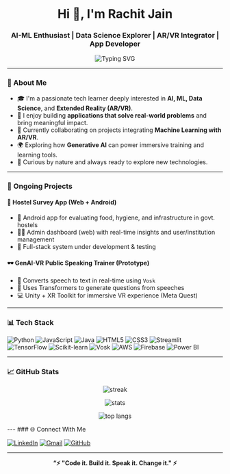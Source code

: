 <h1 align="center">Hi 👋, I'm Rachit Jain</h1>
<h3 align="center">AI-ML Enthusiast | Data Science Explorer | AR/VR Integrator | App Developer</h3>

<p align="center">
  <img src="https://readme-typing-svg.demolab.com?font=Fira+Code&duration=3000&pause=1000&center=true&vCenter=true&width=500&lines=Building+AI-powered+solutions;AR%2FVR+with+AI+integration;Solving+real+world+problems+with+code;Always+curious+and+learning+%F0%9F%93%9A" alt="Typing SVG" />
</p>

---

### 🧠 About Me

- 🎓 I'm a passionate tech learner deeply interested in **AI, ML, Data Science**, and **Extended Reality (AR/VR)**.
- 📱 I enjoy building **applications that solve real-world problems** and bring meaningful impact.
- 🧪 Currently collaborating on projects integrating **Machine Learning with AR/VR**.
- 🌍 Exploring how **Generative AI** can power immersive training and learning tools.
- 🚀 Curious by nature and always ready to explore new technologies.

---

### 🚀 Ongoing Projects

#### 🏫 Hostel Survey App (Web + Android)
- 📱 Android app for evaluating food, hygiene, and infrastructure in govt. hostels
- 🧑‍💼 Admin dashboard (web) with real-time insights and user/institution management
- 🔄 Full-stack system under development & testing

#### 🕶️ GenAI-VR Public Speaking Trainer (Prototype)
- 🎤 Converts speech to text in real-time using `Vosk`
- 🤖 Uses Transformers to generate questions from speeches
- 💻 Unity + XR Toolkit for immersive VR experience (Meta Quest)
---

### 📊 Tech Stack

![Python](https://img.shields.io/badge/Python-3776AB?style=for-the-badge&logo=python&logoColor=white)
![JavaScript](https://img.shields.io/badge/JavaScript-F7DF1E?style=for-the-badge&logo=javascript&logoColor=black)
![Java](https://img.shields.io/badge/Java-007396?style=for-the-badge&logo=java&logoColor=white)
![HTML5](https://img.shields.io/badge/HTML5-E34F26?style=for-the-badge&logo=html5&logoColor=white)
![CSS3](https://img.shields.io/badge/CSS3-1572B6?style=for-the-badge&logo=css3&logoColor=white)
![Streamlit](https://img.shields.io/badge/Streamlit-FF4B4B?style=for-the-badge&logo=streamlit&logoColor=white)
![TensorFlow](https://img.shields.io/badge/TensorFlow-FF6F00?style=for-the-badge&logo=tensorflow&logoColor=white)
![Scikit-learn](https://img.shields.io/badge/Scikit--learn-F7931E?style=for-the-badge&logo=scikit-learn&logoColor=white)
![Vosk](https://img.shields.io/badge/Vosk-22223B?style=for-the-badge)
![AWS](https://img.shields.io/badge/AWS-232F3E?style=for-the-badge&logo=amazon-aws&logoColor=white)
![Firebase](https://img.shields.io/badge/Firebase-FFCA28?style=for-the-badge&logo=firebase&logoColor=black)
![Power BI](https://img.shields.io/badge/PowerBI-F2C811?style=for-the-badge&logo=powerbi&logoColor=black)

---

### 📈 GitHub Stats
<p align="center">
  <img src="https://github-readme-streak-stats.herokuapp.com/?user=Rachit-Jain-24&theme=tokyonight" alt="streak"/>
</p>
<p align="center">
  <img src="https://github-readme-stats.vercel.app/api?username=Rachit-Jain-24&show_icons=true&theme=tokyonight&count_private=true" alt="stats"/>
</p>
<p align="center">
  <img src="https://github-readme-stats.vercel.app/api/top-langs/?username=Rachit-Jain-24&layout=compact&theme=tokyonight" alt="top langs"/>
</p>
---
### 🌐 Connect With Me

[![LinkedIn](https://img.shields.io/badge/-Rachit%20Jain-blue?style=for-the-badge&logo=Linkedin&logoColor=white&link=https://linkedin.com/in/rachit-jain-24)](https://linkedin.com/in/rachit-jain-24)
[![Gmail](https://img.shields.io/badge/-Email-D14836?style=for-the-badge&logo=gmail&logoColor=white)](mailto:rachit.jain.official24@gmail.com)
[![GitHub](https://img.shields.io/badge/-GitHub-181717?style=for-the-badge&logo=github)](https://github.com/Rachit-Jain-24)

---

<p align="center"><b>“⚡ "Code it. Build it. Speak it. Change it." ⚡</b></p>

